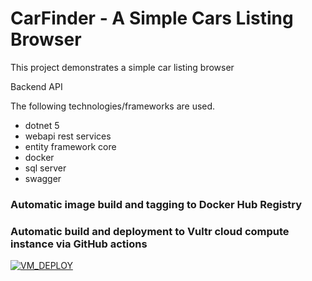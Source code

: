 # CarFinder - A Simple Cars Listing Browser

This project demonstrates a simple car listing browser

Backend API

The following technologies/frameworks are used.
* dotnet 5
* webapi rest services
* entity framework core
* docker
* sql server
* swagger


### Automatic image build and tagging to Docker Hub Registry

### Automatic build and deployment to Vultr cloud compute instance via GitHub actions

[![VM_DEPLOY](https://github.com/geekymon2/CarFinder/actions/workflows/VM_DEPLOY.yml/badge.svg)](https://github.com/geekymon2/CarFinder/actions/workflows/VM_DEPLOY.yml)
